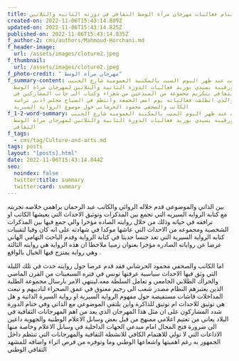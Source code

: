 ```yaml
---
title: اختتام فعاليات مهرجان مرآة الوسط الثقافي في دورته الثانيه والثلاثين
created-on: 2022-11-06T15:43:14.809Z
updated-on: 2022-11-06T15:43:14.825Z
published-on: 2022-11-06T15:43:14.835Z
f_author-2: cms/authors/Mahmoud-Horchani.md
f_header-image:
  url: /assets/images/cloture2.jpeg
f_thumbnail:
  url: /assets/images/cloture2.jpeg
f_photo-credit: " مهرجان مرآة الوسط"
f_summary-content: اختتمت عند ظهر اليوم السبت بالمكتبة العمومية شارع الحبيب
  بورقيبة بسيدي بوزيد فعاليات الدورة الثانية والثلاثين لمهرجان مراة الوسط
  الثقافي بتكريم مجموعة من المبدعين من شعراء وكتاب الى جانب المشاركين في
  المهرجان والذي انطلقت فعالياته يوم امس الجمعة وانتظم في الصباح مجلس ادبي تراسه
  الكاتب والصحفي محمود الحرشاني حول موضوع الرواية السيرية
f_1-2-word-summary: اختتمت عند ظهر اليوم السبت بالمكتبة العمومية شارع الحبيب
  بورقيبة بسيدي بوزيد فعاليات الدورة الثانية والثلاثين لمهرجان مراة الوسط
  الثقافي
f_tags:
  - cms/tag/Culture-and-arts.md
tags: posts
layout: "[posts].html"
date: 2022-11-06T15:43:14.844Z
seo:
  noindex: false
  twitter:title: summary
  twitter:card: summary
---
```

 بين الذاتي والموضوعي قدم خلاله الروائي والكاتب عبد الرحمان براهمي خلاصه تجربته مع كتابة الروايه السيريه التي تجمع بين المذكرات وتوثيق الاحداث التي يعيشها الكاتب او ترافقه في حياته وذلك من خلال روايته الصاده مؤخرا والي جمع فيها بين المذكرات الشخصية ومجموعه من الاحداث التي عاشها موكدا في شهادته على انه كان وفيا لتقنيات كتابه الرواية السيرية التي تعد جنسا حديثا في كتابة الرواية وقدم الباحث التهامي الهاني عرضا عن رواياته الصادره مؤخرا بعنوان زمبيا ملاحظا ان هذه الرواية هي روايته الثالثة وهي رواية يمتزج فيها الخيال بالواقع .

اما الكاتب والصحفي محمود الحرشاني فقد قدم عرضا حول روايته حدث في تلك الليلة التي وثق فيها الاحداث سياسية عرفتها تونس في فتره السبعينات من القرن الماضي والحراك الطلابي الجامعي و تعامل السلطة معه.لينتهي الامر بارسال مجموعة الطلية الذين يعتبرهم النظام مصدر شغب الى رجيم معتوق في عمق الصحراء لتاديبهم و تبعت المداخلات قاشات مستفيضة حول مفهوم الرواية السيرية او رواية السيرة الذاتية و هل هي توثيق للاحداث ام توثيق للذاكرة واين يلتقي الموضوعي مع الذاتي وفي ختام الدورة شدد المشاركون على ان مثل هذا المهرجان الذي يعد من اهم المهرجانات الثقافية في البلاد يعاني من تعتيم اعلامي ممنهج من قبل بعض وساىل الاعلام الوطنية والجهوية داعين الى ضرورة فتح المجال امام مبدعي الجهات الداخلية في وساىل الاعلام وخاصة منها الاذاعات التي لا تولي للاهتمام الكافي للانشطة الثقافية والمهرجانات التي تنتظم داخل الجمهور به رغم اهميتها واشعاعها الوطني وما وتوفره من فرص اثراء واضافه للمشهد الثقافي الوطني